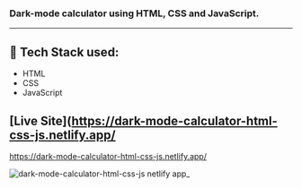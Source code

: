### Dark-mode calculator using HTML, CSS and JavaScript. 
- - - -
## :rocket: Tech Stack used: 
- HTML
- CSS
- JavaScript 


## [Live Site](https://dark-mode-calculator-html-css-js.netlify.app/
 https://dark-mode-calculator-html-css-js.netlify.app/

 ![dark-mode-calculator-html-css-js netlify app_](https://github.com/PatilVaishnavii/Calculator/assets/129088625/3e3b7651-c629-4baa-b67e-065067b0915f)

